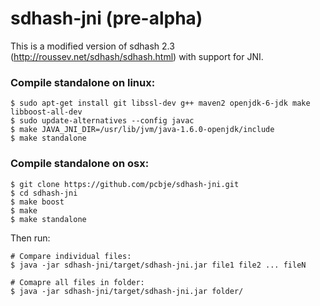sdhash-jni (pre-alpha)
==========

This is a modified version of sdhash 2.3 (http://roussev.net/sdhash/sdhash.html) with support for JNI.

### Compile standalone on linux:

<pre><code>$ sudo apt-get install git libssl-dev g++ maven2 openjdk-6-jdk make libboost-all-dev
$ sudo update-alternatives --config javac
$ make JAVA_JNI_DIR=/usr/lib/jvm/java-1.6.0-openjdk/include
$ make standalone</code></pre>

### Compile standalone on osx:
<pre><code>$ git clone https://github.com/pcbje/sdhash-jni.git
$ cd sdhash-jni
$ make boost
$ make
$ make standalone</code></pre>


Then run:

<pre><code># Compare individual files: 
$ java -jar sdhash-jni/target/sdhash-jni.jar file1 file2 ... fileN

# Comapre all files in folder:
$ java -jar sdhash-jni/target/sdhash-jni.jar folder/</code></pre>
